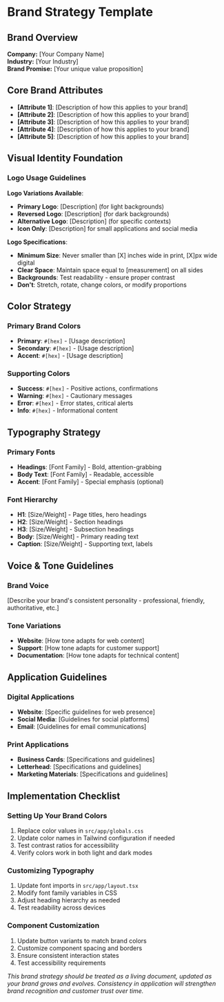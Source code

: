 # Brand Strategy Template

## Brand Overview
**Company:** [Your Company Name]  
**Industry:** [Your Industry]  
**Brand Promise:** [Your unique value proposition]

## Core Brand Attributes
- **[Attribute 1]**: [Description of how this applies to your brand]
- **[Attribute 2]**: [Description of how this applies to your brand]
- **[Attribute 3]**: [Description of how this applies to your brand]
- **[Attribute 4]**: [Description of how this applies to your brand]
- **[Attribute 5]**: [Description of how this applies to your brand]

## Visual Identity Foundation

### Logo Usage Guidelines
**Logo Variations Available**:
- **Primary Logo**: [Description] (for light backgrounds)
- **Reversed Logo**: [Description] (for dark backgrounds) 
- **Alternative Logo**: [Description] (for specific contexts)
- **Icon Only**: [Description] for small applications and social media

**Logo Specifications**:
- **Minimum Size**: Never smaller than [X] inches wide in print, [X]px wide digital
- **Clear Space**: Maintain space equal to [measurement] on all sides
- **Backgrounds**: Test readability - ensure proper contrast
- **Don't**: Stretch, rotate, change colors, or modify proportions

## Color Strategy

### Primary Brand Colors
- **Primary**: `#[hex]` - [Usage description]
- **Secondary**: `#[hex]` - [Usage description]
- **Accent**: `#[hex]` - [Usage description]

### Supporting Colors
- **Success**: `#[hex]` - Positive actions, confirmations
- **Warning**: `#[hex]` - Cautionary messages
- **Error**: `#[hex]` - Error states, critical alerts
- **Info**: `#[hex]` - Informational content

## Typography Strategy

### Primary Fonts
- **Headings**: [Font Family] - Bold, attention-grabbing
- **Body Text**: [Font Family] - Readable, accessible
- **Accent**: [Font Family] - Special emphasis (optional)

### Font Hierarchy
- **H1**: [Size/Weight] - Page titles, hero headings
- **H2**: [Size/Weight] - Section headings
- **H3**: [Size/Weight] - Subsection headings
- **Body**: [Size/Weight] - Primary reading text
- **Caption**: [Size/Weight] - Supporting text, labels

## Voice & Tone Guidelines

### Brand Voice
[Describe your brand's consistent personality - professional, friendly, authoritative, etc.]

### Tone Variations
- **Website**: [How tone adapts for web content]
- **Support**: [How tone adapts for customer support]
- **Documentation**: [How tone adapts for technical content]

## Application Guidelines

### Digital Applications
- **Website**: [Specific guidelines for web presence]
- **Social Media**: [Guidelines for social platforms]
- **Email**: [Guidelines for email communications]

### Print Applications
- **Business Cards**: [Specifications and guidelines]
- **Letterhead**: [Specifications and guidelines]
- **Marketing Materials**: [Specifications and guidelines]

## Implementation Checklist

### Setting Up Your Brand Colors
1. Replace color values in `src/app/globals.css`
2. Update color names in Tailwind configuration if needed
3. Test contrast ratios for accessibility
4. Verify colors work in both light and dark modes

### Customizing Typography
1. Update font imports in `src/app/layout.tsx`
2. Modify font family variables in CSS
3. Adjust heading hierarchy as needed
4. Test readability across devices

### Component Customization
1. Update button variants to match brand colors
2. Customize component spacing and borders
3. Ensure consistent interaction states
4. Test accessibility requirements

*This brand strategy should be treated as a living document, updated as your brand grows and evolves. Consistency in application will strengthen brand recognition and customer trust over time.*
